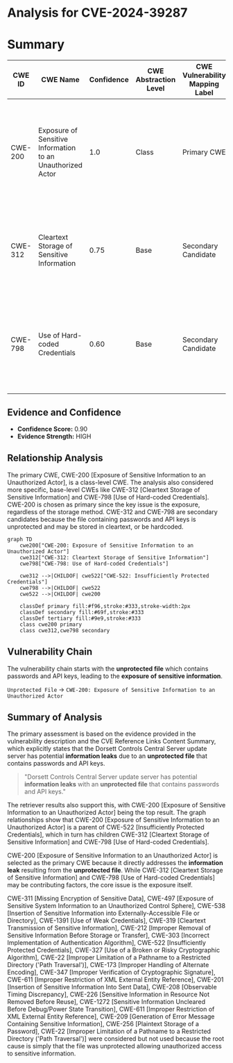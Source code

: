 # Analysis for CVE-2024-39287

# Summary

| CWE ID | CWE Name | Confidence | CWE Abstraction Level | CWE Vulnerability Mapping Label | CWE-Vulnerability Mapping Notes |
|---|---|---|---|---|---|
| CWE-200 | Exposure of Sensitive Information to an Unauthorized Actor | 1.0 | Class | Primary CWE | Allowed, The vulnerability is due to an unprotected file containing passwords and API keys, leading to potential **information leaks**. |
| CWE-312 | Cleartext Storage of Sensitive Information | 0.75 | Base | Secondary Candidate | Allowed, The passwords and API keys being stored in an unprotected file suggests they are stored in cleartext. |
| CWE-798 | Use of Hard-coded Credentials | 0.60 | Base | Secondary Candidate | Allowed, The unprotected file contains passwords and API keys, which could potentially be hard-coded credentials. |

## Evidence and Confidence

*   **Confidence Score:** 0.90
*   **Evidence Strength:** HIGH

## Relationship Analysis

The primary CWE, CWE-200 [Exposure of Sensitive Information to an Unauthorized Actor], is a class-level CWE. The analysis also considered more specific, base-level CWEs like CWE-312 [Cleartext Storage of Sensitive Information] and CWE-798 [Use of Hard-coded Credentials]. CWE-200 is chosen as primary since the key issue is the exposure, regardless of the storage method. CWE-312 and CWE-798 are secondary candidates because the file containing passwords and API keys is unprotected and may be stored in cleartext, or be hardcoded.

```mermaid
graph TD
    cwe200["CWE-200: Exposure of Sensitive Information to an Unauthorized Actor"]
    cwe312["CWE-312: Cleartext Storage of Sensitive Information"]
    cwe798["CWE-798: Use of Hard-coded Credentials"]
    
    cwe312 -->|CHILDOF| cwe522["CWE-522: Insufficiently Protected Credentials"]
    cwe798 -->|CHILDOF| cwe522
    cwe522 -->|CHILDOF| cwe200

    classDef primary fill:#f96,stroke:#333,stroke-width:2px
    classDef secondary fill:#69f,stroke:#333
    classDef tertiary fill:#9e9,stroke:#333
    class cwe200 primary
    class cwe312,cwe798 secondary
```

## Vulnerability Chain

The vulnerability chain starts with the **unprotected file** which contains passwords and API keys, leading to the **exposure of sensitive information**.

`Unprotected File` -> `CWE-200: Exposure of Sensitive Information to an Unauthorized Actor`

## Summary of Analysis

The primary assessment is based on the evidence provided in the vulnerability description and the CVE Reference Links Content Summary, which explicitly states that the Dorsett Controls Central Server update server has potential **information leaks** due to an **unprotected file** that contains passwords and API keys.

> "Dorsett Controls Central Server update server has potential **information leaks** with an **unprotected file** that contains passwords and API keys."

The retriever results also support this, with CWE-200 [Exposure of Sensitive Information to an Unauthorized Actor] being the top result. The graph relationships show that CWE-200 [Exposure of Sensitive Information to an Unauthorized Actor] is a parent of CWE-522 [Insufficiently Protected Credentials], which in turn has children CWE-312 [Cleartext Storage of Sensitive Information] and CWE-798 [Use of Hard-coded Credentials].

CWE-200 [Exposure of Sensitive Information to an Unauthorized Actor] is selected as the primary CWE because it directly addresses the **information leak** resulting from the **unprotected file**. While CWE-312 [Cleartext Storage of Sensitive Information] and CWE-798 [Use of Hard-coded Credentials] may be contributing factors, the core issue is the exposure itself.

CWE-311 [Missing Encryption of Sensitive Data], CWE-497 [Exposure of Sensitive System Information to an Unauthorized Control Sphere], CWE-538 [Insertion of Sensitive Information into Externally-Accessible File or Directory], CWE-1391 [Use of Weak Credentials], CWE-319 [Cleartext Transmission of Sensitive Information], CWE-212 [Improper Removal of Sensitive Information Before Storage or Transfer], CWE-303 [Incorrect Implementation of Authentication Algorithm], CWE-522 [Insufficiently Protected Credentials], CWE-327 [Use of a Broken or Risky Cryptographic Algorithm], CWE-22 [Improper Limitation of a Pathname to a Restricted Directory ('Path Traversal')], CWE-173 [Improper Handling of Alternate Encoding], CWE-347 [Improper Verification of Cryptographic Signature], CWE-611 [Improper Restriction of XML External Entity Reference], CWE-201 [Insertion of Sensitive Information Into Sent Data], CWE-208 [Observable Timing Discrepancy], CWE-226 [Sensitive Information in Resource Not Removed Before Reuse], CWE-1272 [Sensitive Information Uncleared Before Debug/Power State Transition], CWE-611 [Improper Restriction of XML External Entity Reference], CWE-209 [Generation of Error Message Containing Sensitive Information], CWE-256 [Plaintext Storage of a Password], CWE-22 [Improper Limitation of a Pathname to a Restricted Directory ('Path Traversal')] were considered but not used because the root cause is simply that the file was unprotected allowing unauthorized access to sensitive information.